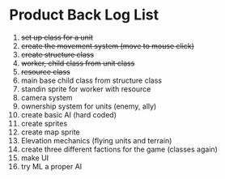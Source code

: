 # Product Back Log List

1. ~~set up class for a unit~~
2. ~~create the movement system (move to mouse click)~~
3. ~~create structure class~~
4. ~~worker, child class from unit class~~
5. ~~resource class~~
6. main base child class from structure class
7. standin sprite for worker with resource
8. camera system
9. ownership system for units (enemy, ally)
10. create basic AI (hard coded)
11. create sprites
12. create map sprite
13. Elevation mechanics (flying units and terrain)
14. create three different factions for the game (classes again)
15. make UI 
16. try ML a proper AI